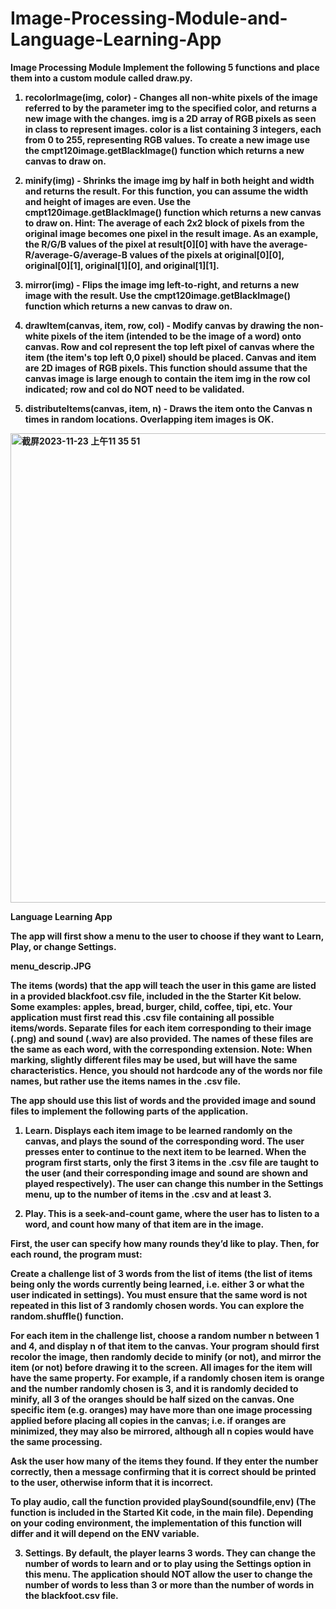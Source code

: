 # Image-Processing-Module-and-Language-Learning-App

<strong>Image Processing Module<strong>
Implement the following 5 functions and place them into a custom module called draw.py.  

1. recolorImage(img, color) - Changes all non-white pixels of the image referred to by the parameter img to the specified color, and returns a new image with the changes. img is a  2D array of RGB pixels as seen in class to represent images. color is a list containing 3 integers, each from 0 to 255, representing RGB values. To create a new image use the cmpt120image.getBlackImage() function which returns a new canvas to draw on.

2. minify(img) - Shrinks the image img by half in both height and width and returns the result. For this function, you can assume the width and height of images are even. Use the cmpt120image.getBlackImage() function which returns a new canvas to draw on. Hint: The average of each 2x2 block of pixels from the original image becomes one pixel in the result image. As an example, the R/G/B values of the pixel at result[0][0] with have the average-R/average-G/average-B values of the pixels at original[0][0], original[0][1], original[1][0], and original[1][1].

3. mirror(img) - Flips the image img left-to-right, and returns a new image with the result. Use the cmpt120image.getBlackImage() function which returns a new canvas to draw on. 

4. drawItem(canvas, item, row, col) - Modify canvas by drawing the non-white pixels of the item (intended to be the image of a word) onto canvas. Row and col represent the top left pixel of canvas where the item (the item's top left 0,0 pixel) should be placed. Canvas and item are 2D images of RGB pixels. This function should assume that the canvas image is large enough to contain the item img in the row col indicated; row and col do NOT need to be validated. 

5. distributeItems(canvas, item, n) - Draws the item onto the Canvas n times in random locations. Overlapping item images  is OK.
<img width="751" alt="截屏2023-11-23 上午11 35 51" src="https://github.com/yanjunq/Image-Processing-Module-and-Language-Learning-App/assets/143913255/91d2ceca-93bd-4ae6-a673-8920f3226895">


<strong>Language Learning App<strong>

The app will first show a menu to the user to choose if they want to Learn, Play, or change Settings.

menu_descrip.JPG
 

The items (words) that the app will teach the user in this game are listed in a provided blackfoot.csv file, included in the the Starter Kit below. Some examples: apples, bread, burger, child, coffee, tipi, etc. Your application must first read this .csv file containing all possible items/words. Separate files for each item corresponding to their image (.png) and sound (.wav) are also provided. The names of these files are the same as each word, with the corresponding extension. Note: When marking, slightly different files may be used, but will have the same characteristics. Hence, you should not hardcode any of the words nor file names, but rather use the items names in the .csv file.

The app should use this list of words and the provided image and sound files to implement the following parts of the application.

1. Learn. Displays each item image to be learned randomly on the canvas, and plays the sound of the corresponding word. The user presses enter to continue to the next item to be learned. When the program first starts, only the first 3 items in the .csv file are taught to the user (and their corresponding image and sound are shown and played respectively). The user can change this number in the Settings menu, up to the number of items in the .csv  and at least 3.

2. Play. This is a seek-and-count game, where the user has to listen to a word, and count how many of that item are in the image.

First, the user can specify how many rounds they’d like to play. Then, for each round, the program must:

Create a challenge list of 3 words from the list of items (the list of items being only the words currently being learned, i.e. either 3 or what the user indicated in settings). You must ensure that the same word is not repeated in this list of 3 randomly chosen words. You can explore the random.shuffle() function.

For each item in the challenge list, choose a random number n between 1 and 4, and display n of that item to the canvas. 
Your program should first recolor the image, then randomly decide to minify (or not), and mirror the item (or not) before drawing it to the screen.  All images for the item will have the same property. For example, if a randomly chosen item is orange and the number randomly chosen is 3, and it is randomly decided to minify, all 3 of the oranges should be half sized on the canvas. One specific item (e.g. oranges) may have more than one image processing applied before placing all copies in the canvas; i.e. if oranges are minimized, they may also be mirrored, although all n copies would have the same processing.

Ask the user how many of the items they found. If they enter the number correctly, then a message confirming that it is correct should be printed to the user, otherwise inform that it is incorrect. 

To play audio, call the function provided playSound(soundfile,env) (The function is included in the Started Kit code, in the main file). Depending on your coding environment, the implementation of this function will differ and it will depend on the ENV variable. 

3. Settings. By default, the player learns 3 words. They can change the number of words to learn and or to play using the Settings option  in this menu. The application should NOT allow the user to change the number of words to less than 3 or more than the number of words in the blackfoot.csv file.




